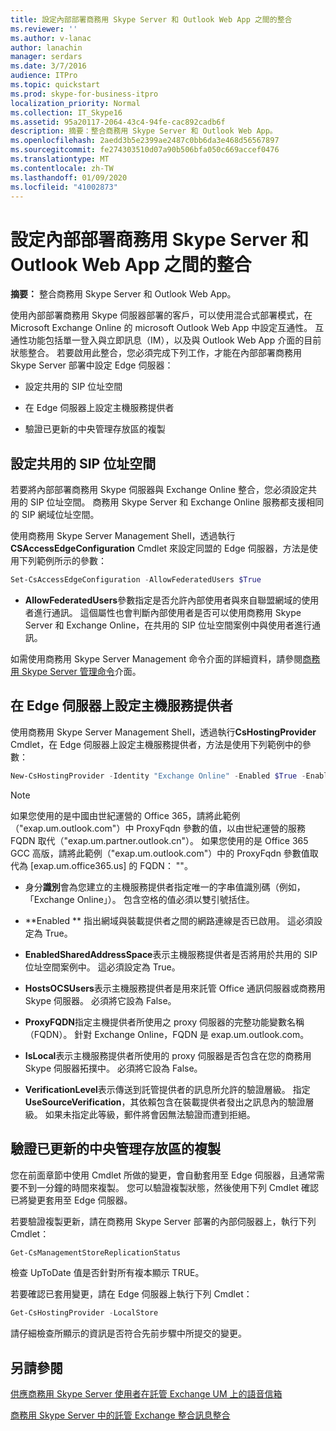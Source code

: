 ```yaml
---
title: 設定內部部署商務用 Skype Server 和 Outlook Web App 之間的整合
ms.reviewer: ''
ms.author: v-lanac
author: lanachin
manager: serdars
ms.date: 3/7/2016
audience: ITPro
ms.topic: quickstart
ms.prod: skype-for-business-itpro
localization_priority: Normal
ms.collection: IT_Skype16
ms.assetid: 95a20117-2064-43c4-94fe-cac892cadb6f
description: 摘要：整合商務用 Skype Server 和 Outlook Web App。
ms.openlocfilehash: 2aedd3b5e2399ae2487c0bb6da3e468d56567897
ms.sourcegitcommit: fe274303510d07a90b506bfa050c669accef0476
ms.translationtype: MT
ms.contentlocale: zh-TW
ms.lasthandoff: 01/09/2020
ms.locfileid: "41002873"
---
```

# <a name="configure-integration-between-on-premises-skype-for-business-server-and-outlook-web-app"></a>設定內部部署商務用 Skype Server 和 Outlook Web App 之間的整合

**摘要：** 整合商務用 Skype Server 和 Outlook Web App。

使用內部部署商務用 Skype 伺服器部署的客戶，可以使用混合式部署模式，在 Microsoft Exchange Online 的 microsoft Outlook Web App 中設定互通性。 互通性功能包括單一登入與立即訊息（IM），以及與 Outlook Web App 介面的目前狀態整合。 若要啟用此整合，您必須完成下列工作，才能在內部部署商務用 Skype Server 部署中設定 Edge 伺服器：

- 設定共用的 SIP 位址空間

- 在 Edge 伺服器上設定主機服務提供者

- 驗證已更新的中央管理存放區的複製

## <a name="configure-a-shared-sip-address-space"></a>設定共用的 SIP 位址空間

若要將內部部署商務用 Skype 伺服器與 Exchange Online 整合，您必須設定共用的 SIP 位址空間。 商務用 Skype Server 和 Exchange Online 服務都支援相同的 SIP 網域位址空間。

使用商務用 Skype Server Management Shell，透過執行**CSAccessEdgeConfiguration** Cmdlet 來設定同盟的 Edge 伺服器，方法是使用下列範例所示的參數：

```powershell
Set-CsAccessEdgeConfiguration -AllowFederatedUsers $True
```

- **AllowFederatedUsers**參數指定是否允許內部使用者與來自聯盟網域的使用者進行通訊。 這個屬性也會判斷內部使用者是否可以使用商務用 Skype Server 和 Exchange Online，在共用的 SIP 位址空間案例中與使用者進行通訊。

如需使用商務用 Skype Server Management 命令介面的詳細資料，請參閱[商務用 Skype Server 管理命令](../../manage/management-shell.md)介面。

## <a name="configure-a-hosting-provider-on-the-edge-server"></a>在 Edge 伺服器上設定主機服務提供者

使用商務用 Skype Server Management Shell，透過執行**CsHostingProvider** Cmdlet，在 Edge 伺服器上設定主機服務提供者，方法是使用下列範例中的參數：

```powershell
New-CsHostingProvider -Identity "Exchange Online" -Enabled $True -EnabledSharedAddressSpace $True -HostsOCSUsers $False -ProxyFqdn "exap.um.outlook.com" -IsLocal $False -VerificationLevel UseSourceVerification
```

> [!NOTE]
> 如果您使用的是中國由世紀運營的 Office 365，請將此範例（"exap.um.outlook.com"）中 ProxyFqdn 參數的值，以由世紀運營的服務 FQDN 取代（"exap.um.partner.outlook.cn"）。 如果您使用的是 Office 365 GCC 高版，請將此範例（"exap.um.outlook.com"）中的 ProxyFqdn 參數值取代為 [exap.um.office365.us] 的 FQDN： ""。

- 身分**識別**會為您建立的主機服務提供者指定唯一的字串值識別碼（例如，「Exchange Online」）。 包含空格的值必須以雙引號括住。

- **Enabled ** 指出網域與裝載提供者之間的網路連線是否已啟用。 這必須設定為 True。

- **EnabledSharedAddressSpace**表示主機服務提供者是否將用於共用的 SIP 位址空間案例中。 這必須設定為 True。

- **HostsOCSUsers**表示主機服務提供者是用來託管 Office 通訊伺服器或商務用 Skype 伺服器。 必須將它設為 False。

- **ProxyFQDN**指定主機提供者所使用之 proxy 伺服器的完整功能變數名稱（FQDN）。 針對 Exchange Online，FQDN 是 exap.um.outlook.com。

- **IsLocal**表示主機服務提供者所使用的 proxy 伺服器是否包含在您的商務用 Skype 伺服器拓撲中。 必須將它設為 False。

- **VerificationLevel**表示傳送到託管提供者的訊息所允許的驗證層級。 指定 **UseSourceVerification**，其依賴包含在裝載提供者發出之訊息內的驗證層級。 如果未指定此等級，郵件將會因無法驗證而遭到拒絕。

## <a name="verify-replication-of-the-updated-central-management-store"></a>驗證已更新的中央管理存放區的複製

您在前面章節中使用 Cmdlet 所做的變更，會自動套用至 Edge 伺服器，且通常需要不到一分鐘的時間來複製。 您可以驗證複製狀態，然後使用下列 Cmdlet 確認已將變更套用至 Edge 伺服器。

若要驗證複製更新，請在商務用 Skype Server 部署的內部伺服器上，執行下列 Cmdlet：

```powershell
Get-CsManagementStoreReplicationStatus
```
檢查 UpToDate 值是否針對所有複本顯示 TRUE。

若要確認已套用變更，請在 Edge 伺服器上執行下列 Cmdlet：

```powershell
Get-CsHostingProvider -LocalStore
```
請仔細檢查所顯示的資訊是否符合先前步驟中所提交的變更。

## <a name="see-also"></a>另請參閱

[供應商務用 Skype Server 使用者在託管 Exchange UM 上的語音信箱](https://technet.microsoft.com/library/306d3fb5-231b-4f0b-b8d8-0d9083b5ed77.aspx)

[商務用 Skype Server 中的託管 Exchange 整合訊息整合](https://technet.microsoft.com/library/f4de0165-da3b-499e-98fc-28ddd0db02d5.aspx)
